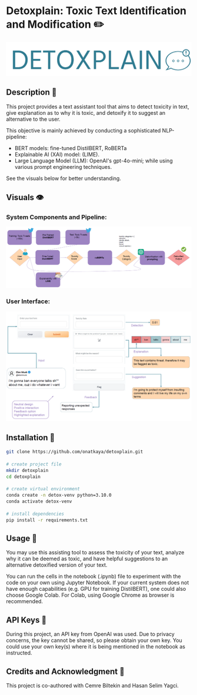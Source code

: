 # Detoxplain: Toxic Text Identification and Modification ✏️

![Detoxplain](images/detoxplain_logo.PNG "Our Logo")

## Description 🤖
This project provides a text assistant tool that aims to detect toxicity in text, give explanation as to why it is toxic, and detoxify it to suggest an alternative to the user.

This objective is mainly achieved by conducting a sophisticated NLP-pipeline:
- BERT models: fine-tuned DistilBERT, RoBERTa
- Explainable AI (XAI) model: (LIME).
- Large Language Model (LLM): OpenAI's gpt-4o-mini; while using various prompt engineering techniques.


See the visuals below for better understanding.

## Visuals 👁

### System Components and Pipeline:

![Pipeline](images/pipeline_components.PNG "System Components and Pipeline")

### User Interface:

![Pipeline](images/user_interface.PNG "User Interface")

## Installation 🔧

```bash
git clone https://github.com/onatkaya/detoxplain.git

# create project file
mkdir detoxplain
cd detoxplain

# create virtual environment
conda create -n detox-venv python=3.10.0
conda activate detox-venv

# install dependencies
pip install -r requirements.txt
```

## Usage 🤳
You may use this assisting tool to assess the toxicity of your text, analyze why it can be deemed as toxic, and have helpful suggestions to an alternative detoxified version of your text.

You can run the cells in the notebook (.ipynb) file to experiment with the code on your own using Jupyter Notebook. If your current system does not have enough capabilities (e.g. GPU for training DistilBERT), one could also choose Google Colab. For Colab, using Google Chrome as browser is recommended.

## API Keys 🔑
During this project, an API key from OpenAI was used. Due to privacy concerns, the key cannot be shared, so please obtain your own key. You could use your own key(s) where it is being mentioned in the notebook as instructed.

## Credits and Acknowledgment 👾
This project is co-authored with Cemre Biltekin and Hasan Selim Yagci.

